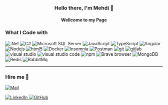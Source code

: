 <h3 align="center">Hello there, I'm Mehdi 👋</h3>
<h4 align="center">Wellcome to my Page </h4>
<h3>What I Code with</h3>
<p>
  <img alt=".Net" src="https://img.shields.io/badge/-.Net-5C2D91?logo=.net&logoColor=white&style=flat-square" />
  <img alt="C#" src="https://img.shields.io/badge/-C%20Sharp-239120?logo=c-sharp&logoColor=white&style=flat-square" />
  <img alt="Microsoft SQL Server" src="https://img.shields.io/badge/-Microsoft%20SQL%20Server-CC2927?logo=microsoft-sql-server&style=flat-square" />
  <img alt="JavaScript" src="https://img.shields.io/badge/-JavaScript-F7DF1E?logo=javascript&logoColor=white&style=flat-square" />
  <img alt="TypeScript" src="https://img.shields.io/badge/-TypeScript-007ACC?style=flat-square&logo=typescript&logoColor=white" />
  <img alt="Angular" src="https://img.shields.io/badge/-Angular-DD0031?style=flat-square&logo=angular&logoColor=white" />
  <img alt="Nodejs" src="https://img.shields.io/badge/-Nodejs-43853d?logo=Node.js&logoColor=white&style=flat-square" />
  <img alt="html5" src="https://img.shields.io/badge/-HTML5-E34F26?style=flat-square&logo=html5&logoColor=white" />
  <img alt="Docker" src="https://img.shields.io/badge/-Docker-46a2f1?style=flat-square&logo=docker&logoColor=white" />
  <img alt="Insomnia" src="https://img.shields.io/badge/-Insomnia-5849BE?style=flat-square&logo=insomnia&logoColor=white" />
  <img alt="Postman" src="https://img.shields.io/badge/-Postman-FF6C37?style=flat-square&logo=insomnia&logoColor=white" />
  <img alt="git" src="https://img.shields.io/badge/-Git-F05032?style=flat-square&logo=git&logoColor=white" />
  <img alt="gitlab" src="https://img.shields.io/badge/-GitLab-F05032?style=flat-square&logo=gitlab&logoColor=white" />
  <img alt="visual studio" src="https://img.shields.io/badge/-Visual%20Studio-5C2D91?style=flat-square&logo=visual-studio&logoColor=white" />
  <img alt="visual studio code" src="https://img.shields.io/badge/-VSCode-007ACC?style=flat-square&logo=visual-studio-code&logoColor=white" />
  <img alt="npm" src="https://img.shields.io/badge/-NPM-CB3837?style=flat-square&logo=npm&logoColor=white" />
  <img alt="Brave browser" src="https://img.shields.io/badge/-Brave_Browser-FB542B?style=flat-square&logo=brave&logoColor=white" />
  <img alt="MongoDB" src="https://img.shields.io/badge/-MongoDB-13aa52?style=flat-square&logo=mongodb&logoColor=white" />
  <img alt="Redis" src="https://img.shields.io/badge/-Redis-DC382D?style=flat-square&logo=redis&logoColor=white" />
  <img alt="RabbitMq" src="https://img.shields.io/badge/-RabbitMq-FF6600?style=flat-square&logo=RabbitMq&logoColor=white" />
</p>
<hr>
<h3>Hire me 🤝</h3>
 <a href="mailto://mehdi.fattahzadeh@outlook.com">
      <img alt="Mail" src="https://img.shields.io/badge/-Mehdi.Fattahzadeh@Outlook.com-0078D4?logo=Microsoft-Outlook&logoColor=white&style=flat-square" />
 </a>
 
<p>
  <a href="https://www.linkedin.com/in/mehdifa/">
      <img alt="LinkedIn" src="https://img.shields.io/badge/-LinkedIn-0077B5?logo=LinkedIn&logoColor=white&style=for-the-badge" />
  </a>
  <a href="https://github.com/Fa-Mehdi">
      <img alt="GitHub" src="https://img.shields.io/badge/-GitHub-181717?logo=GitHub&logoColor=white&style=for-the-badge" />
  </a>


<p>
<!--
**Fa-Mehdi/Fa-Mehdi** is a ✨ _special_ ✨ repository because its `README.md` (this file) appears on your GitHub profile.

Here are some ideas to get you started:

- 🔭 I’m currently working on ...
- 🌱 I’m currently learning ...
- 👯 I’m looking to collaborate on ...
- 🤔 I’m looking for help with ...
- 💬 Ask me about ...
- 📫 How to reach me: ...
- 😄 Pronouns: ...
- ⚡ Fun fact: ...
-->

